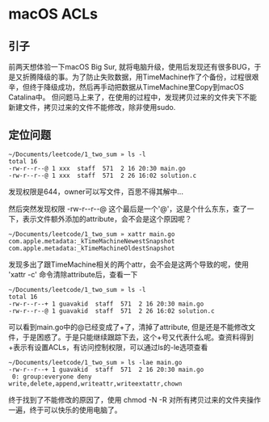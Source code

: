 # macOS ACLs

## 引子

前两天想体验一下macOS Big Sur, 就将电脑升级，使用后发现还有很多BUG，于是又折腾降级的事。为了防止失败数据，用TimeMachine作了个备份，过程很艰辛，但终于降级成功，然后再手动把数据从TimeMachine里Copy到macOS Catalina中。
但问题马上来了，在使用的过程中，发现拷贝过来的文件夹下不能新建文件，拷贝过来的文件不能修改，除非使用sudo.


## 定位问题

```shell
~/Documents/leetcode/1_two_sum » ls -l
total 16
-rw-r--r--@ 1 xxx  staff  571  2 16 20:30 main.go
-rw-r--r--@ 1 xxx  staff  571  2 26 16:02 solution.c

```
发现权限是644，owner可以写文件，百思不得其解中...

然后突然发现权限 -rw-r--r--@ 这个最后是一个'@'，这是个什么东东，查了一下，表示文件额外添加的attribute，会不会是这个原因呢？

```shell
~/Documents/leetcode/1_two_sum » xattr main.go
com.apple.metadata:_kTimeMachineNewestSnapshot
com.apple.metadata:_kTimeMachineOldestSnapshot
```

发现多出了跟TimeMachine相关的两个attr，会不会是这两个导致的呢，使用 'xattr -c' 命令清除attribute后，查看一下
```shell
~/Documents/leetcode/1_two_sum » ls -l
total 16
-rw-r--r--+ 1 guavakid  staff  571  2 16 20:30 main.go
-rw-r--r--@ 1 guavakid  staff  571  2 26 16:02 solution.c
```

可以看到main.go中的@已经变成了+了，清掉了attribute, 但是还是不能修改文件，于是困惑了。于是只能继续跟踪下去，这个+号又代表什么呢。查资料得到+表示有设置ACLs，有访问控制权限，可以通过ls的-le选项查看

```shell
~/Documents/leetcode/1_two_sum » ls -lae main.go
-rw-r--r--+ 1 guavakid  staff  571  2 16 20:30 main.go
 0: group:everyone deny write,delete,append,writeattr,writeextattr,chown
```

终于找到了不能修改的原因了，使用 chmod -N -R 对所有拷贝过来的文件夹操作一遍，终于可以快乐的使用电脑了。

